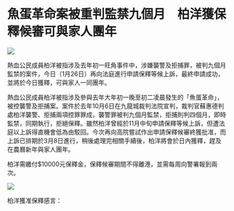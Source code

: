 魚蛋革命案被重判監禁九個月　柏洋獲保釋候審可與家人團年
======================================================

![](/uploads/images/201701/1.jpg)  

熱血公民成員柏洋被指涉及去年初一旺角事件中，涉嫌襲警及拒捕罪，被判九個月監禁的案件，今日（1月26日）再向法庭進行申請保釋等候上訴，最終申請成功，並將於今日獲釋，可與家人一同團年。

熱血公民成員柏洋被指涉及參與去年大年初一晚至初二凌晨發生的「魚蛋革命」，被控襲警及拒捕案。案件於去年10月6日在九龍城裁判法院宣判，裁判官蘇惠德判處柏洋襲警、拒捕兩項控罪罪成，襲警罪被判九個月監禁，拒捕則判四個月，即時監禁，同期執行，拒絕保釋。雖然柏洋曾經於11月中旬申請保釋等候上訴，但遭法庭以上訴得直機會低為由駁回。今次再向高院嘗試作出申請保釋候審終獲批准，而上訴已排期於3月8日進行，稍後處理完相關手續後，柏洋將會於日內獲釋，趕及在農曆新年與家人團年。

柏洋需繳付$10000元保釋金，保釋候審期間不得離港，並需每周向警署報到兩次。

![](/uploads/images/201701/2.jpg)  

柏洋獲准保釋感言：

  




